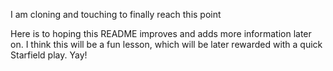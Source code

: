 I am cloning and touching to finally reach this point

Here is to hoping this README improves and adds more information later on. I think this will be a fun lesson, which will be later rewarded with a quick Starfield play. Yay!
